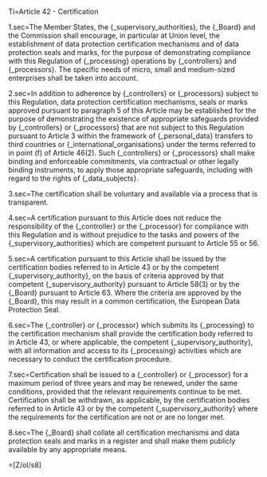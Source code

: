 Ti=Article 42 - Certification

1.sec=The Member States, the {_supervisory_authorities}, the {_Board} and the Commission shall encourage, in particular at Union level, the establishment of data protection certification mechanisms and of data protection seals and marks, for the purpose of demonstrating compliance with this Regulation of {_processing} operations by {_controllers} and {_processors}. The specific needs of micro, small and medium-sized enterprises shall be taken into account.

2.sec=In addition to adherence by {_controllers} or {_processors} subject to this Regulation, data protection certification mechanisms, seals or marks approved pursuant to paragraph 5 of this Article may be established for the purpose of demonstrating the existence of appropriate safeguards provided by {_controllers} or {_processors} that are not subject to this Regulation pursuant to Article 3 within the framework of {_personal_data} transfers to third countries or {_international_organisations} under the terms referred to in point (f) of Article 46(2). Such {_controllers} or {_processors} shall make binding and enforceable commitments, via contractual or other legally binding instruments, to apply those appropriate safeguards, including with regard to the rights of {_data_subjects}.

3.sec=The certification shall be voluntary and available via a process that is transparent.

4.sec=A certification pursuant to this Article does not reduce the responsibility of the {_controller} or the {_processor} for compliance with this Regulation and is without prejudice to the tasks and powers of the {_supervisory_authorities} which are competent pursuant to Article 55 or 56.

5.sec=A certification pursuant to this Article shall be issued by the certification bodies referred to in Article 43 or by the competent {_supervisory_authority}, on the basis of criteria approved by that competent {_supervisory_authority} pursuant to Article 58(3) or by the {_Board} pursuant to Article 63. Where the criteria are approved by the {_Board}, this may result in a common certification, the European Data Protection Seal.

6.sec=The {_controller} or {_processor} which submits its {_processing} to the certification mechanism shall provide the certification body referred to in Article 43, or where applicable, the competent {_supervisory_authority}, with all information and access to its {_processing} activities which are necessary to conduct the certification procedure.

7.sec=Certification shall be issued to a {_controller} or {_processor} for a maximum period of three years and may be renewed, under the same conditions, provided that the relevant requirements continue to be met. Certification shall be withdrawn, as applicable, by the certification bodies referred to in Article 43 or by the competent {_supervisory_authority} where the requirements for the certification are not or are no longer met.

8.sec=The {_Board} shall collate all certification mechanisms and data protection seals and marks in a register and shall make them publicly available by any appropriate means.

=[Z/ol/s8]
